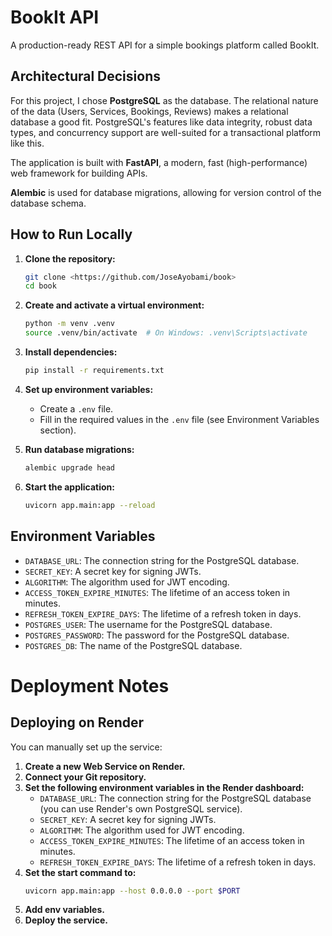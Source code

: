 # BookIt API

A production-ready REST API for a simple bookings platform called BookIt.

## Architectural Decisions

For this project, I chose **PostgreSQL** as the database. The relational nature of the data (Users, Services, Bookings, Reviews) makes a relational database a good fit. PostgreSQL's features like data integrity, robust data types, and concurrency support are well-suited for a transactional platform like this.

The application is built with **FastAPI**, a modern, fast (high-performance) web framework for building APIs.


**Alembic** is used for database migrations, allowing for version control of the database schema.

## How to Run Locally


1.  **Clone the repository:**
    ```bash
    git clone <https://github.com/JoseAyobami/book>
    cd book
    ```

2.  **Create and activate a virtual environment:**
    ```bash
    python -m venv .venv
    source .venv/bin/activate  # On Windows: .venv\Scripts\activate
    ```

3.  **Install dependencies:**
    ```bash
    pip install -r requirements.txt
    ```

4.  **Set up environment variables:**
    *   Create a `.env` file.
    *   Fill in the required values in the `.env` file (see Environment Variables section).

5.  **Run database migrations:**
    ```bash
    alembic upgrade head
    ```

6.  **Start the application:**
    ```bash
    uvicorn app.main:app --reload
    ```

## Environment Variables

-   `DATABASE_URL`: The connection string for the PostgreSQL database.
-   `SECRET_KEY`: A secret key for signing JWTs.
-   `ALGORITHM`: The algorithm used for JWT encoding.
-   `ACCESS_TOKEN_EXPIRE_MINUTES`: The lifetime of an access token in minutes.
-   `REFRESH_TOKEN_EXPIRE_DAYS`: The lifetime of a refresh token in days.
-   `POSTGRES_USER`: The username for the PostgreSQL database.
-   `POSTGRES_PASSWORD`: The password for the PostgreSQL database.
-   `POSTGRES_DB`: The name of the PostgreSQL database.



# Deployment Notes



## Deploying on Render

You can manually set up the service:

1.  **Create a new Web Service on Render.**
2.  **Connect your Git repository.**
3.  **Set the following environment variables in the Render dashboard:**
    *   `DATABASE_URL`: The connection string for the PostgreSQL database (you can use Render's own PostgreSQL service).
    *   `SECRET_KEY`: A secret key for signing JWTs.
    *   `ALGORITHM`: The algorithm used for JWT encoding.
    *   `ACCESS_TOKEN_EXPIRE_MINUTES`: The lifetime of an access token in minutes.
    *   `REFRESH_TOKEN_EXPIRE_DAYS`: The lifetime of a refresh token in days.
4.  **Set the start command to:**
    ```bash
    uvicorn app.main:app --host 0.0.0.0 --port $PORT
    ```
5.   **Add env variables.**
6.   **Deploy the service.**
